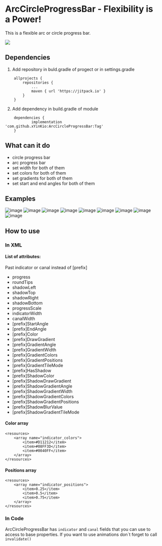 # ArcCircleProgressBar - Flexibility is a Power!

This is a flexible arc or circle progress bar.

[![](https://jitpack.io/v/xYinKio/ArcCircleProgressBar.svg)](https://jitpack.io/#xYinKio/ArcCircleProgressBar)


## Dependencies

1. Add repository in buld.gradle of progect or in settings.gradle

```
    allprojects {
		repositories {
			...
			maven { url 'https://jitpack.io' }
		}
	}
```

2. Add dependency in build.gradle of module
```
    dependencies {
	        implementation 'com.github.xYinKio:ArcCircleProgressBar:Tag'
	}
```


## What can it do

- circle progress bar
- arc progress bar
- set  width for both of them
- set colors for both of them
- set gradients for both of them
- set start and end angles for both of them

## Examples

![image](https://user-images.githubusercontent.com/48997650/156380567-d2c1e53a-c147-4d6a-b0a7-9e1405302b0a.png)
![image](https://user-images.githubusercontent.com/48997650/156380737-d1ce01cc-1acd-4a08-9846-64beb818e44f.png)
![image](https://user-images.githubusercontent.com/48997650/156380853-57d969e1-1240-45fe-af2a-ef250db62b37.png)
![image](https://user-images.githubusercontent.com/48997650/156380983-aa9d876d-70e0-4cd1-b4b4-5bcbf6699175.png)
![image](https://user-images.githubusercontent.com/48997650/156381157-85da475f-bdf2-417a-9650-1e39f3144871.png)
![image](https://user-images.githubusercontent.com/48997650/156381335-411f01bf-3e79-4c06-acda-324a28da83d8.png)
![image](https://user-images.githubusercontent.com/48997650/156381712-607e09a4-59a6-4e4a-9c76-24be3d1f71e0.png)
![image](https://user-images.githubusercontent.com/48997650/156381927-787ce7f6-33b4-4dd7-992d-e7d4a5817ff4.png)
![image](https://user-images.githubusercontent.com/48997650/156382181-85f03ba2-156b-49e1-858e-9c61ca908cfb.png)

## How to use

### In XML

#### List of attributes:

Past indicator or canal instead of [prefix]


 - progress				
 - roundTips				
 - shadowLeft				
 - shadowTop				
 - shadowRight				
 - shadowBottom				
 - progressScale				
 - indicatorWidth				
 - canalWidth				
 - [prefix]StartAngle			
 - [prefix]EndAngle			
 - [prefix]Color				
 - [prefix]DrawGradient			
 - [prefix]GradientAngle			
 - [prefix]GradientWidth			
 - [prefix]GradientColors			
 - [prefix]GradientPositions		
 - [prefix]GradientTileMode		
 - [prefix]HasShadow			
 - [prefix]ShadowColor			
 - [prefix]ShadowDrawGradient		
 - [prefix]ShadowGradientAngle		
 - [prefix]ShadowGradientWidth		
 - [prefix]ShadowGradientColors		
 - [prefix]ShadowGradientPositions	
 - [prefix]ShadowBlurValue		
 - [prefix]ShadowGradientTileMode		

#### Color array

```
<resources>
    <array name="indicator_colors">
        <item>#D11212</item>
        <item>#08FF3D</item>
        <item>#0040FF</item>
    </array>
</resources>
```

#### Positions array

```
<resources>
    <array name="indicator_positions">
        <item>0.25</item>
        <item>0.5</item>
        <item>0.75</item>
    </array>
</resources>
```
### In Code

ArcCircleProgressBar has `indicator` and `canal` fields that you can use to access to base properties. If you want to use animations don\`t forget to call `invalidate()` 



